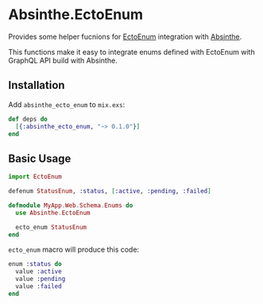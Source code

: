 # Absinthe.EctoEnum

Provides some helper fucnions for [EctoEnum](https://github.com/gjaldon/ecto_enum)
integration with [Absinthe](https://github.com/absinthe-graphql/absinthe).

This functions make it easy to integrate enums defined with EctoEnum
with GraphQL API build with Absinthe.

## Installation

Add `absinthe_ecto_enum` to `mix.exs`:

```elixir
def deps do
  [{:absinthe_ecto_enum, "~> 0.1.0"}]
end
```

## Basic Usage

```elixir
import EctoEnum

defenum StatusEnum, :status, [:active, :pending, :failed]
```

```elixir
defmodule MyApp.Web.Schema.Enums do
  use Absinthe.EctoEnum

  ecto_enum StatusEnum
end
```

`ecto_enum` macro will produce this code:

```elixir
enum :status do
  value :active
  value :pending
  value :failed
end
```
